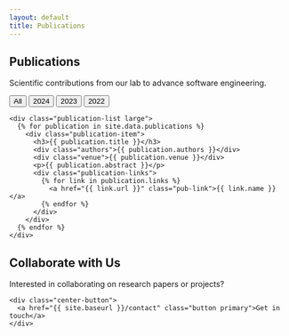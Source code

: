 ```yaml
---
layout: default
title: Publications
---
```


<section class="page-header">
  <div class="container">
    <h1>Publications</h1>
    <p>Scientific contributions from our lab to advance software engineering.</p>
  </div>
</section>

<section class="publications-section">
  <div class="container">
    <div class="publication-filters">
      <button class="filter active" data-filter="all">All</button>
      <button class="filter" data-filter="2024">2024</button>
      <button class="filter" data-filter="2023">2023</button>
      <button class="filter" data-filter="2022">2022</button>
    </div>
    
    <div class="publication-list large">
      {% for publication in site.data.publications %}
        <div class="publication-item">
          <h3>{{ publication.title }}</h3>
          <div class="authors">{{ publication.authors }}</div>
          <div class="venue">{{ publication.venue }}</div>
          <p>{{ publication.abstract }}</p>
          <div class="publication-links">
            {% for link in publication.links %}
              <a href="{{ link.url }}" class="pub-link">{{ link.name }}</a>
            {% endfor %}
          </div>
        </div>
      {% endfor %}
    </div>
  </div>
</section>

<section class="call-for-collaboration">
  <div class="container">
    <h2 class="section-title">Collaborate with Us</h2>
    <p class="section-subtitle">Interested in collaborating on research papers or projects?</p>
    
    <div class="center-button">
      <a href="{{ site.baseurl }}/contact" class="button primary">Get in touch</a>
    </div>
  </div>
</section>